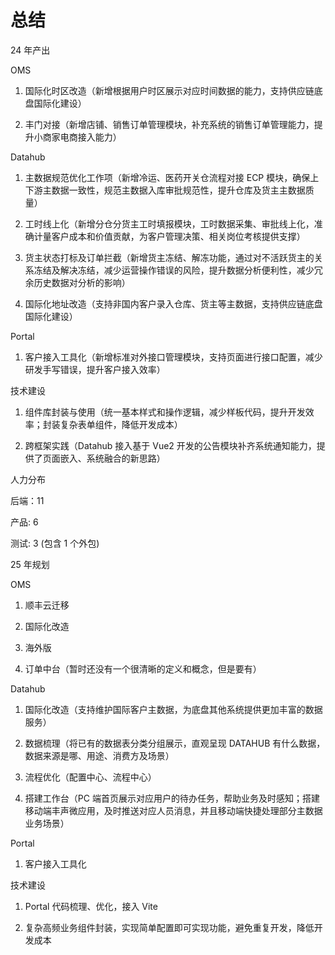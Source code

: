 # 总结

24 年产出

OMS

1. 国际化时区改造（新增根据用户时区展示对应时间数据的能力，支持供应链底盘国际化建设）

2. 丰门对接（新增店铺、销售订单管理模块，补充系统的销售订单管理能力，提升小商家电商接入能力）

Datahub

1. 主数据规范优化工作项（新增冷运、医药开关仓流程对接 ECP 模块，确保上下游主数据一致性，规范主数据入库审批规范性，提升仓库及货主主数据质量）

2. 工时线上化（新增分仓分货主工时填报模块，工时数据采集、审批线上化，准确计量客户成本和价值贡献，为客户管理决策、相关岗位考核提供支撑）

3. 货主状态打标及订单拦截（新增货主冻结、解冻功能，通过对不活跃货主的关系冻结及解决冻结，减少运营操作错误的风险，提升数据分析便利性，减少冗余历史数据对分析的影响）

4. 国际化地址改造（支持非国内客户录入仓库、货主等主数据，支持供应链底盘国际化建设）

Portal

1. 客户接入工具化（新增标准对外接口管理模块，支持页面进行接口配置，减少研发手写错误，提升客户接入效率）

技术建设

1. 组件库封装与使用（统一基本样式和操作逻辑，减少样板代码，提升开发效率；封装复杂表单组件，降低开发成本）

2. 跨框架实践（Datahub 接入基于 Vue2 开发的公告模块补齐系统通知能力，提供了页面嵌入、系统融合的新思路）

人力分布

后端：11

产品: 6

测试: 3 (包含 1 个外包)

25 年规划

OMS

1. 顺丰云迁移

2. 国际化改造

3. 海外版

4. 订单中台（暂时还没有一个很清晰的定义和概念，但是要有）

Datahub

1. 国际化改造（支持维护国际客户主数据，为底盘其他系统提供更加丰富的数据服务）

2. 数据梳理（将已有的数据表分类分组展示，直观呈现 DATAHUB 有什么数据，数据来源是哪、用途、消费方及场景）

3. 流程优化（配置中心、流程中心）

4. 搭建工作台（PC 端首页展示对应用户的待办任务，帮助业务及时感知；搭建移动端丰声微应用，及时推送对应人员消息，并且移动端快捷处理部分主数据业务场景）

Portal

1. 客户接入工具化

技术建设

1. Portal 代码梳理、优化，接入 Vite

2. 复杂高频业务组件封装，实现简单配置即可实现功能，避免重复开发，降低开发成本

